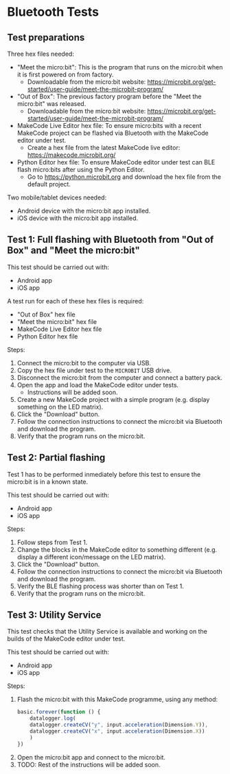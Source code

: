 # Bluetooth Tests

## Test preparations

Three hex files needed:
- "Meet the micro:bit": This is the program that runs on the micro:bit when
  it is first powered on from factory.
    - Downloadable from the micro:bit website:
      https://microbit.org/get-started/user-guide/meet-the-microbit-program/
- "Out of Box": The previous factory program before the
  "Meet the micro:bit" was released.
    - Downloadable from the micro:bit website:
      https://microbit.org/get-started/user-guide/meet-the-microbit-program/
- MakeCode Live Editor hex file: To ensure micro:bits with a recent MakeCode
  project can be flashed via Bluetooth with the MakeCode editor under test.
    - Create a hex file from the latest MakeCode live editor:
      https://makecode.microbit.org/
- Python Editor hex file: To ensure MakeCode editor under test can BLE flash
  micro:bits after using the Python Editor.
    - Go to https://python.microbit.org and download the hex file
      from the default project.

Two mobile/tablet devices needed:
- Android device with the micro:bit app installed.
- iOS device with the micro:bit app installed.

## Test 1: Full flashing with Bluetooth from "Out of Box" and "Meet the micro:bit"

This test should be carried out with:
- Android app
- iOS app

A test run for each of these hex files is required:
- "Out of Box" hex file
- "Meet the micro:bit" hex file
- MakeCode Live Editor hex file
- Python Editor hex file

Steps:
1. Connect the micro:bit to the computer via USB.
2. Copy the hex file under test to the `MICROBIT` USB drive.
3. Disconnect the micro:bit from the computer and connect a battery pack.
4. Open the app and load the MakeCode editor under tests.
    - Instructions will be added soon.
5. Create a new MakeCode project with a simple program (e.g. display
   something on the LED matrix).
6. Click the "Download" button.
7. Follow the connection instructions to connect the micro:bit via Bluetooth
   and download the program.
8. Verify that the program runs on the micro:bit.

## Test 2: Partial flashing

Test 1 has to be performed inmediately before this test to ensure the micro:bit
is in a known state.

This test should be carried out with:
- Android app
- iOS app

Steps:
1. Follow steps from Test 1.
2. Change the blocks in the MakeCode editor to something different
   (e.g. display a different icon/message on the LED matrix).
3. Click the "Download" button.
4. Follow the connection instructions to connect the micro:bit via Bluetooth
   and download the program.
5. Verify the BLE flashing process was shorter than on Test 1.
6. Verify that the program runs on the micro:bit.

## Test 3: Utility Service

This test checks that the Utility Service is available and working on
the builds of the MakeCode editor under test.

This test should be carried out with:
- Android app
- iOS app

Steps:
1. Flash the micro:bit with this MakeCode programme, using any method:
    ```javascript
    basic.forever(function () {
        datalogger.log(
        datalogger.createCV("y", input.acceleration(Dimension.Y)),
        datalogger.createCV("x", input.acceleration(Dimension.X))
        )
    })
    ```
2. Open the micro:bit app and connect to the micro:bit.
3. TODO: Rest of the instructions will be added soon.
